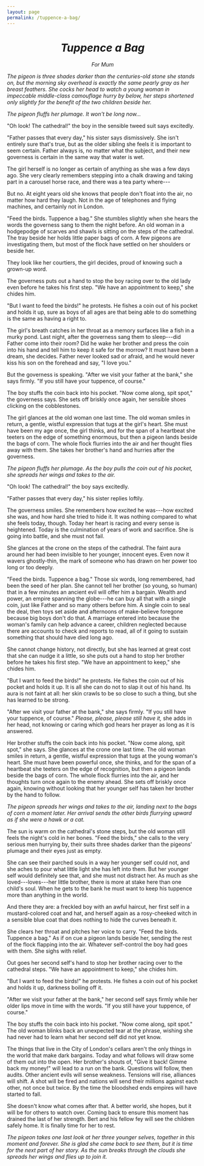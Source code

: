 ```yaml
---
layout: page
permalink: /tuppence-a-bag/
---
```


<div align="center">
  <h1><em>Tuppence a Bag</em></h1>
  <p><em>For Mum</em></p>
</div>

*The pigeon is three shades darker than the centuries-old stone she stands on,
but the morning sky overhead is exactly the same pearly gray as her breast feathers.
She cocks her head to watch a young woman in impeccable middle-class camouflage hurry by below,
her steps shortened only slightly for the benefit of the two children beside her.*

*The pigeon fluffs her plumage. It won't be long now...*

"Oh look! The cathedral!"
the boy in the sensible tweed suit says excitedly.

"Father passes that every day,"
his sister says dismissively.
She isn't entirely sure that's true,
but as the older sibling she feels it is important to seem certain.
Father always is,
no matter what the subject,
and their new governess is certain in the same way that water is wet.

The girl herself is no longer as certain of anything as she was a few days ago.
She very clearly remembers stepping into a chalk drawing and taking part in a carousel horse race,
and there was a tea party where---

But no.
At eight years old she knows that people don't float into the air,
no matter how hard they laugh.
Not in the age of telephones and flying machines,
and certainly not in London.

"Feed the birds. Tuppence a bag."
She stumbles slightly when she hears the words the governess sang to them the night before.
An old woman in a hodgepodge of scarves and shawls is sitting on the steps of the cathedral.
The tray beside her holds little paper bags of corn.
A few pigeons are investigating them,
but most of the flock have settled on her shoulders or beside her.

They look like her courtiers,
the girl decides,
proud of knowing such a grown-up word.

The governess puts out a hand to stop the boy racing over to the old lady even before he takes his first step.
"We have an appointment to keep,"
she chides him.

"But I want to feed the birds!"
he protests.
He fishes a coin out of his pocket and holds it up,
sure as boys of all ages are that being able to do something is the same as having a right to.

The girl's breath catches in her throat as a memory surfaces like a fish in a murky pond.
Last night,
after the governess sang them to sleep---did Father come into their room?
Did he wake her brother and press the coin into his hand and tell him to keep it safe for the morrow?
It must have been a dream,
she decides.
Father never looked sad or afraid,
and he would never kiss his son on the forehead and say,
"I love you."

But the governess is speaking.
"After we visit your father at the bank,"
she says firmly.
"If you still have your tuppence, of course."

The boy stuffs the coin back into his pocket.
"Now come along, spit spot,"
the governess says.
She sets off briskly once again,
her sensible shoes clicking on the cobblestones.

The girl glances at the old woman one last time.
The old woman smiles in return,
a gentle,
wistful expression that tugs at the girl's heart.
She must have been my age once,
the girl thinks,
and for the span of a heartbeat she teeters on the edge of something enormous,
but then a pigeon lands beside the bags of corn.
The whole flock flurries into the air and her thought flies away with them.
She takes her brother's hand and hurries after the governess.

*The pigeon fluffs her plumage.
As the boy pulls the coin out of his pocket,
she spreads her wings and takes to the air.*

"Oh look! The cathedral!"
the boy says excitedly.

"Father passes that every day,"
his sister replies loftily.

The governess smiles.
She remembers how excited he was---how excited she was,
and how hard she tried to hide it.
It was nothing compared to what she feels today,
though.
Today her heart is racing and every sense is heightened.
Today is the culmination of years of work and sacrifice.
She is going into battle,
and she must not fail.

She glances at the crone on the steps of the cathedral.
The faint aura around her had been invisible to her younger,
innocent eyes.
Even now it wavers ghostly-thin,
the mark of someone who has drawn on her power too long or too deeply.

"Feed the birds. Tuppence a bag."
Those six words,
long remembered,
had been the seed of her plan.
She cannot tell her brother
(so young, so human)
that in a few minutes an ancient evil will offer him a bargain.
Wealth and power,
an empire spanning the globe---he can buy all that with a single coin,
just like Father and so many others before him.
A single coin to seal the deal,
then toys set aside and afternoons of make-believe foregone because big boys don't do that.
A marriage entered into because the woman's family can help advance a career,
children neglected because there are accounts to check and reports to read,
all of it going to sustain something that should have died long ago.

She cannot change history,
not directly,
but she has learned at great cost that she can nudge it a little,
so she puts out a hand to stop her brother before he takes his first step.
"We have an appointment to keep,"
she chides him.

"But I want to feed the birds!"
he protests.
He fishes the coin out of his pocket and holds it up.
It is all she can do not to slap it out of his hand.
Its aura is not faint at all:
her skin crawls to be so close to such a thing,
but she has learned to be strong.

"After we visit your father at the bank,"
she says firmly.
"If you still have your tuppence, of course."
*Please, please, please still have it,*
she adds in her head,
not knowing or caring which god hears her prayer as long as it is answered.

Her brother stuffs the coin back into his pocket.
"Now come along, spit spot,"
she says.
She glances at the crone one last time.
The old woman smiles in return,
a gentle,
wistful expression that tugs at the young woman's heart.
She must have been powerful once,
she thinks,
and for the span of a heartbeat she teeters on the edge of recognition,
but then a pigeon lands beside the bags of corn.
The whole flock flurries into the air,
and her thoughts turn once again to the enemy ahead.
She sets off briskly once again,
knowing without looking that her younger self has taken her brother by the hand to follow.

*The pigeon spreads her wings and takes to the air,
landing next to the bags of corn a moment later.
Her arrival sends the other birds flurrying upward as if she were a hawk or a cat.*

The sun is warm on the cathedral's stone steps,
but the old woman still feels the night's cold in her bones.
"Feed the birds,"
she calls to the very serious men hurrying by,
their suits three shades darker than the pigeons' plumage and their eyes just as empty.

She can see their parched souls in a way her younger self could not,
and she aches to pour what little light she has left into them.
But her younger self would definitely see that,
and she must not distract her.
As much as she loved---loves---her little brother,
there is more at stake here than one child's soul.
When he gets to the bank he must want to keep his tuppence more than anything in the world.

And there they are: a freckled boy with an awful haircut,
her first self in a mustard-colored coat and hat,
and herself again as a rosy-cheeked witch in a sensible blue coat
that does nothing to hide the curves beneath it.

She clears her throat and pitches her voice to carry.
"Feed the birds. Tuppence a bag."
As if on cue a pigeon lands beside her,
sending the rest of the flock flapping into the air.
Whatever self-control the boy had goes with them.
She sighs with relief.

Out goes her second self's hand to stop her brother racing over to the cathedral steps.
"We have an appointment to keep," she chides him.

"But I want to feed the birds!" he protests.
He fishes a coin out of his pocket and holds it up,
darkness boiling off it.

"After we visit your father at the bank,"
her second self says firmly while her older lips move in time with the words.
"If you still have your tuppence,
of course."

The boy stuffs the coin back into his pocket.
"Now come along, spit spot."
The old woman blinks back an unexpected tear at the phrase,
wishing she had never had to learn what her second self did not yet know.

The things that live in the City of London's cellars
aren't the only things in the world that make dark bargains.
Today and what follows will draw some of them out into the open.
Her brother's shouts of,
"Give it back! Gimme back my money!"
will lead to a run on the bank.
Questions will follow,
then audits.
Other ancient evils will sense weakness.
Tensions will rise,
alliances will shift.
A shot will be fired and nations will send their millions against each other,
not once but twice.
By the time the bloodshed ends empires will have started to fall.

She doesn't know what comes after that.
A better world,
she hopes,
but it will be for others to watch over.
Coming back to ensure this moment has drained the last of her strength.
Bert and his fellow fey will see the children safely home.
It is finally time for her to rest.

*The pigeon takes one last look at her three younger selves,
together in this moment and forever.
She is glad she came back to see them,
but it is time for the next part of her story.
As the sun breaks through the clouds she spreads her wings and flies up to join it.*
